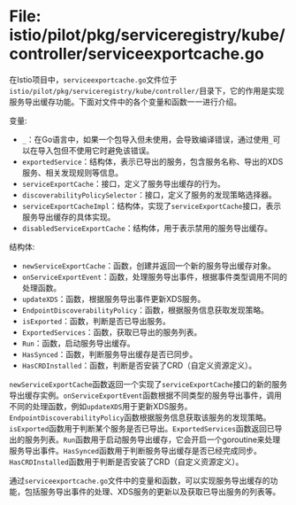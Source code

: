 # File: istio/pilot/pkg/serviceregistry/kube/controller/serviceexportcache.go

在Istio项目中，`serviceexportcache.go`文件位于`istio/pilot/pkg/serviceregistry/kube/controller/`目录下，它的作用是实现服务导出缓存功能。下面对文件中的各个变量和函数一一进行介绍。

变量:
- `_`：在Go语言中，如果一个包导入但未使用，会导致编译错误，通过使用`_`可以在导入包但不使用它时避免该错误。
- `exportedService`：结构体，表示已导出的服务，包含服务名称、导出的XDS服务、相关发现规则等信息。
- `serviceExportCache`：接口，定义了服务导出缓存的行为。
- `discoverabilityPolicySelector`：接口，定义了服务的发现策略选择器。
- `serviceExportCacheImpl`：结构体，实现了`serviceExportCache`接口，表示服务导出缓存的具体实现。
- `disabledServiceExportCache`：结构体，用于表示禁用的服务导出缓存。

结构体:
- `newServiceExportCache`：函数，创建并返回一个新的服务导出缓存对象。
- `onServiceExportEvent`：函数，处理服务导出事件，根据事件类型调用不同的处理函数。
- `updateXDS`：函数，根据服务导出事件更新XDS服务。
- `EndpointDiscoverabilityPolicy`：函数，根据服务信息获取发现策略。
- `isExported`：函数，判断是否已导出服务。
- `ExportedServices`：函数，获取已导出的服务列表。
- `Run`：函数，启动服务导出缓存。
- `HasSynced`：函数，判断服务导出缓存是否已同步。
- `HasCRDInstalled`：函数，判断是否安装了CRD（自定义资源定义）。

`newServiceExportCache`函数返回一个实现了`serviceExportCache`接口的新的服务导出缓存实例。`onServiceExportEvent`函数根据不同类型的服务导出事件，调用不同的处理函数，例如`updateXDS`用于更新XDS服务。`EndpointDiscoverabilityPolicy`函数根据服务信息获取该服务的发现策略。`isExported`函数用于判断某个服务是否已导出。`ExportedServices`函数返回已导出的服务列表。`Run`函数用于启动服务导出缓存，它会开启一个goroutine来处理服务导出事件。`HasSynced`函数用于判断服务导出缓存是否已经完成同步。`HasCRDInstalled`函数用于判断是否安装了CRD（自定义资源定义）。

通过`serviceexportcache.go`文件中的变量和函数，可以实现服务导出缓存的功能，包括服务导出事件的处理、XDS服务的更新以及获取已导出服务的列表等。

